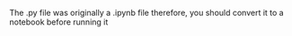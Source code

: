 The .py file was originally a .ipynb file therefore, you should convert it to a notebook before running it
